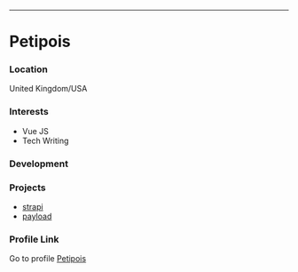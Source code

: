 ---
# Petipois

### Location

United Kingdom/USA

### Interests

- Vue JS
- Tech Writing

### Development

 
### Projects
- [strapi](https://github.com/petipois/community-content)
- [payload](https://github.com/petipois/payload)
>
### Profile Link

Go to profile [Petipois](https://github.com/petipois/)